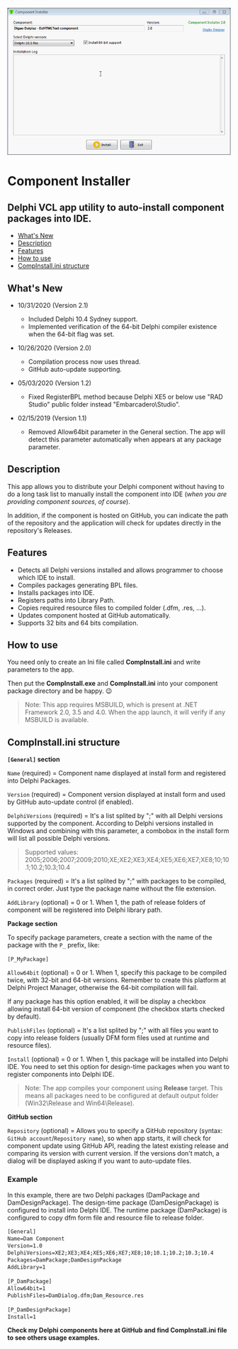 ![Preview](images/app_preview.gif)

# Component Installer

## Delphi VCL app utility to auto-install component packages into IDE.

- [What's New](#whats-new)
- [Description](#description)
- [Features](#features)
- [How to use](#how-to-use)
- [CompInstall.ini structure](#compinstallini-structure)

## What's New

- 10/31/2020 (Version 2.1)

   - Included Delphi 10.4 Sydney support.
   - Implemented verification of the 64-bit Delphi compiler existence when the 64-bit flag was set.

- 10/26/2020 (Version 2.0)

   - Compilation process now uses thread.
   - GitHub auto-update supporting.

- 05/03/2020 (Version 1.2)

   - Fixed RegisterBPL method because Delphi XE5 or below use "RAD Studio" public folder instead "Embarcadero\Studio".

- 02/15/2019 (Version 1.1)

   - Removed Allow64bit parameter in the General section. The app will detect this parameter automatically when appears at any package parameter.

## Description

This app allows you to distribute your Delphi component without having to do a long task list to manually install the component into IDE (*when you are providing component sources, of course*).

In addition, if the component is hosted on GitHub, you can indicate the path of the repository and the application will check for updates directly in the repository's Releases.

## Features

- Detects all Delphi versions installed and allows programmer to choose which IDE to install.
- Compiles packages generating BPL files.
- Installs packages into IDE.
- Registers paths into Library Path.
- Copies required resource files to compiled folder (.dfm, .res, ...).
- Updates component hosted at GitHub automatically.
- Supports 32 bits and 64 bits compilation.

## How to use

You need only to create an Ini file called **CompInstall.ini** and write parameters to the app.

Then put the **CompInstall.exe** and **CompInstall.ini** into your component package directory and be happy. :wink:

> Note: This app requires MSBUILD, which is present at .NET Framework 2.0, 3.5 and 4.0. When the app launch, it will verify if any MSBUILD is available.

## CompInstall.ini structure

**`[General]` section**

`Name` (required) = Component name displayed at install form and registered into Delphi Packages.

`Version` (required) = Component version displayed at install form and used by GitHub auto-update control (if enabled).

`DelphiVersions` (required) = It's a list splited by ";" with all Delphi versions supported by the component. According to Delphi versions installed in Windows and combining with this parameter, a combobox in the install form will list all possible Delphi versions.

> Supported values: 2005;2006;2007;2009;2010;XE;XE2;XE3;XE4;XE5;XE6;XE7;XE8;10;10.1;10.2;10.3;10.4

`Packages` (required) = It's a list splited by ";" with packages to be compiled, in correct order. Just type the package name without the file extension.

`AddLibrary` (optional) = 0 or 1. When 1, the path of release folders of component will be registered into Delphi library path.

**Package section**

To specify package parameters, create a section with the name of the package with the `P_` prefix, like:

`[P_MyPackage]`

`Allow64bit` (optional) = 0 or 1. When 1, specify this package to be compiled twice, with 32-bit and 64-bit versions. Remember to create this platform at Delphi Project Manager, otherwise the 64-bit compilation will fail.

If any package has this option enabled, it will be display a checkbox allowing install 64-bit version of component (the checkbox starts checked by default).

`PublishFiles` (optional) = It's a list splited by ";" with all files you want to copy into release folders (usually DFM form files used at runtime and resource files).

`Install` (optional) = 0 or 1. When 1, this package will be installed into Delphi IDE. You need to set this option for design-time packages when you want to register components into Delphi IDE.

>Note: The app compiles your component using **Release** target. This means all packages need to be configured at default output folder (Win32\Release and Win64\Release).

**GitHub section**

`Repository` (optional) = Allows you to specify a GitHub repository (syntax: `GitHub account`/`Repository name`), so when app starts, it will check for component update using GitHub API, reading the latest existing release and comparing its version with current version. If the versions don't match, a dialog will be displayed asking if you want to auto-update files.

### Example

In this example, there are two Delphi packages (DamPackage and DamDesignPackage). The design-time package (DamDesignPackage) is configured to install into Delphi IDE. The runtime package (DamPackage) is configured to copy dfm form file and resource file to release folder.

```
[General]
Name=Dam Component
Version=1.0
DelphiVersions=XE2;XE3;XE4;XE5;XE6;XE7;XE8;10;10.1;10.2;10.3;10.4
Packages=DamPackage;DamDesignPackage
AddLibrary=1

[P_DamPackage]
Allow64bit=1
PublishFiles=DamDialog.dfm;Dam_Resource.res

[P_DamDesignPackage]
Install=1
```

**Check my Delphi components here at GitHub and find CompInstall.ini file to see others usage examples.**
